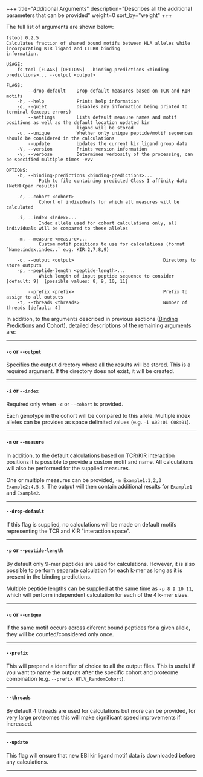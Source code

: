 +++
title="Additional Arguments"
description="Describes all the additional parameters that can be provided"
weight=0
sort_by="weight"
+++

The full list of arguments are shown below:

```
fstool 0.2.5
Calculates fraction of shared bound motifs between HLA alleles while incorporating KIR ligand and LILRB binding
information.

USAGE:
    fs-tool [FLAGS] [OPTIONS] --binding-predictions <binding-predictions>... --output <output>

FLAGS:
        --drop-default    Drop default measures based on TCR and KIR motifs
    -h, --help            Prints help information
    -q, --quiet           Disables any information being printed to terminal (except errors)
        --settings        Lists default measure names and motif positions as well as the default location updated kir
                          ligand will be stored
    -u, --unique          Whether only unique peptide/motif sequences should be considered in the calculations
        --update          Updates the current kir ligand group data
    -V, --version         Prints version information
    -v, --verbose         Determines verbosity of the processing, can be specified multiple times -vvv

OPTIONS:
    -b, --binding-predictions <binding-predictions>...
            Path to file containing predicted Class I affinity data (NetMHCpan results)

    -c, --cohort <cohort>
            Cohort of individuals for which all measures will be calculated

    -i, --index <index>...
            Index allele used for cohort calculations only, all individuals will be compared to these alleles

    -m, --measure <measure>...
            Custom motif positions to use for calculations (format `Name:index,index..` e.g. KIR:2,7,8,9)

    -o, --output <output>                                 Directory to store outputs
    -p, --peptide-length <peptide-length>...
            Which length of input peptide sequence to consider [default: 9]  [possible values: 8, 9, 10, 11]

        --prefix <prefix>                                 Prefix to assign to all outputs
    -t, --threads <threads>                               Number of threads [default: 4]
```

In addition, to the arguments described in previous sections ([Binding Predictions](@/input/binding_predictions.md) and [Cohort](@/input/cohort.md)), detailed descriptions of the remaining arguments are:

---

#### `-o` or `--output`

Specifies the output directory where all the results will be stored. This is a required argument.  If the directory does not exist, it will be created. 

---

#### `-i` or `--index`
Required only when `-c` or `--cohort` is provided.  

Each genotype in the cohort will be compared to this allele.  Multiple index alleles can be provides as space delimited values (e.g. `-i A02:01 C08:01`).

---

#### `-m` or `--measure`

In addition, to the default calculations based on TCR/KIR interaction positions it is possible to provide a custom motif and name.  All calculations will also be performed for the supplied measures.

One or multiple measures can be provided, `-m Example1:1,2,3 Example2:4,5,6`. The output will then contain additional results for `Example1` and `Example2`.

---

#### `--drop-default`

If this flag is supplied, no calculations will be made on default motifs representing the TCR and KIR "interaction space".

---
#### `-p` or `--peptide-length`

By default only 9-mer peptides are used for calculations.  However, it is also possible to perform separate calculation for each k-mer as long as it is present in the binding predictions.  

Multiple peptide lengths can be supplied at the same time as `-p 8 9 10 11`, which will perform independent calculation for each of the 4 k-mer sizes.

---

#### `-u` or `--unique`

If the same motif occurs across diferent bound peptides for a given allele, they will be counted/considered only once.  

---

#### `--prefix`

This will prepend a identifier of choice to all the output files.  This is useful if you want to name the outputs after the specific cohort and proteome combination (e.g. `--prefix HTLV_RandomCohort`).

---

#### `--threads`

By default 4 threads are used for calculations but more can be provided, for very large proteomes this will make significant speed improvements if increased.

---

#### `--update`

This flag will ensure that new EBI kir ligand motif data is downloaded before any calculations.  

---
